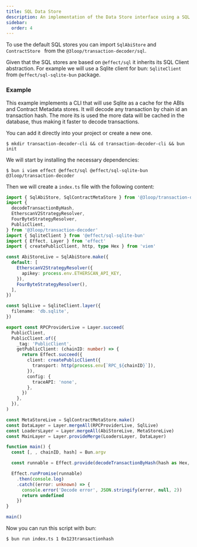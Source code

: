 ```yaml
---
title: SQL Data Store
description: An implementation of the Data Store interface using a SQL database based on @effect/sql
sidebar:
  order: 4
---
```


To use the default SQL stores you can import `SqlAbiStore` and `ContractStore ` from the `@3loop/transaction-decoder/sql`.

Given that the SQL stores are based on `@effect/sql` it inherits its SQL Client abstraction. For example we will use a Sqlite client for bun: `SqliteClient` from `@effect/sql-sqlite-bun` package.

### Example

This example implements a CLI that will use Sqlite as a cache for the ABIs and Contract Metadata stores. It will decode any transaction by chain id an transaction hash. The more its is used the more data will be cached in the database, thus making it faster to decode transactions.

You can add it directly into your project or create a new one.

```shell
$ mkdir transaction-decoder-cli && cd transaction-decoder-cli && bun init
```

We will start by installing the necessary dependencies:

```shell
$ bun i viem effect @effect/sql @effect/sql-sqlite-bun @3loop/transaction-decoder
```

Then we will create a `index.ts` file with the following content:

```typescript
import { SqlAbiStore, SqlContractMetaStore } from '@3loop/transaction-decoder/sql'
import {
  decodeTransactionByHash,
  EtherscanV2StrategyResolver,
  FourByteStrategyResolver,
  PublicClient,
} from '@3loop/transaction-decoder'
import { SqliteClient } from '@effect/sql-sqlite-bun'
import { Effect, Layer } from 'effect'
import { createPublicClient, http, type Hex } from 'viem'

const AbiStoreLive = SqlAbiStore.make({
  default: [
    EtherscanV2StrategyResolver({
      apikey: process.env.ETHERSCAN_API_KEY,
    }),
    FourByteStrategyResolver(),
  ],
})

const SqlLive = SqliteClient.layer({
  filename: 'db.sqlite',
})

export const RPCProviderLive = Layer.succeed(
  PublicClient,
  PublicClient.of({
    _tag: 'PublicClient',
    getPublicClient: (chainID: number) => {
      return Effect.succeed({
        client: createPublicClient({
          transport: http(process.env[`RPC_${chainID}`]),
        }),
        config: {
          traceAPI: 'none',
        },
      })
    },
  }),
)

const MetaStoreLive = SqlContractMetaStore.make()
const DataLayer = Layer.mergeAll(RPCProviderLive, SqlLive)
const LoadersLayer = Layer.mergeAll(AbiStoreLive, MetaStoreLive)
const MainLayer = Layer.provideMerge(LoadersLayer, DataLayer)

function main() {
  const [, , chainID, hash] = Bun.argv

  const runnable = Effect.provide(decodeTransactionByHash(hash as Hex, Number(chainID)), MainLayer)

  Effect.runPromise(runnable)
    .then(console.log)
    .catch((error: unknown) => {
      console.error('Decode error', JSON.stringify(error, null, 2))
      return undefined
    })
}

main()
```

Now you can run this script with bun:

```
$ bun run index.ts 1 0x123transactionhash
```
